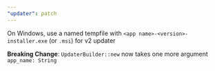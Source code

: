 ```yaml
---
"updater": patch
---
```


On Windows, use a named tempfile with `<app name>-<version>-installer.exe` (or `.msi`) for v2 updater

**Breaking Change**: `UpdaterBuilder::new` now takes one more argument `app_name: String`
